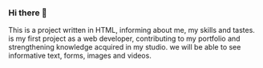 ### Hi there 👋
This is a project written in HTML, informing about me, my skills and tastes. is my first project as a web developer, contributing to my portfolio and
strengthening knowledge acquired in my studio. we will be able to see informative text, forms, images and videos.
<!--
**AFAT17/AFAT17** is a ✨ _special_ ✨ repository because its `README.md` (this file) appears on your GitHub profile.

Here are some ideas to get you started:

- 🔭 I’m currently working on ...
- 🌱 I’m currently learning ...
- 👯 I’m looking to collaborate on ...
- 🤔 I’m looking for help with ...
- 💬 Ask me about ...
- 📫 How to reach me: ...
- 😄 Pronouns: ...
- ⚡ Fun fact: ...
-->
